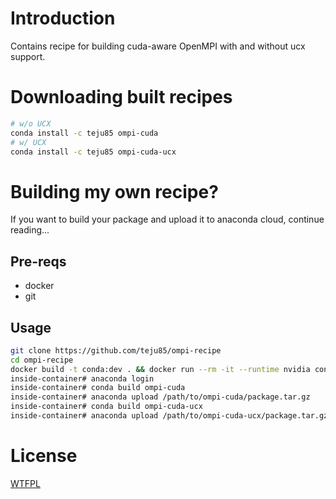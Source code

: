 # Introduction
Contains recipe for building cuda-aware OpenMPI with and without ucx support.

# Downloading built recipes
```bash
# w/o UCX
conda install -c teju85 ompi-cuda
# w/ UCX
conda install -c teju85 ompi-cuda-ucx
```

# Building my own recipe?
If you want to build your package and upload it to anaconda cloud, continue
reading...

## Pre-reqs
* docker
* git

## Usage
```bash
git clone https://github.com/teju85/ompi-recipe
cd ompi-recipe
docker build -t conda:dev . && docker run --rm -it --runtime nvidia conda:dev /bin/bash
inside-container# anaconda login
inside-container# conda build ompi-cuda
inside-container# anaconda upload /path/to/ompi-cuda/package.tar.gz
inside-container# conda build ompi-cuda-ucx
inside-container# anaconda upload /path/to/ompi-cuda-ucx/package.tar.gz
```

# License
[WTFPL](http://www.wtfpl.net/txt/copying/)
